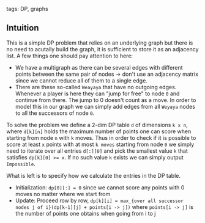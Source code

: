 tags: DP, graphs

## Intuition
This is a simple DP problem that relies on an underlying graph but there is no need to acutally build the graph, it is sufficient to store it as an adjacency list. A few things one should pay attention to here:
- We have a multigraph as there can be several edges with different points between the same pair of nodes -> don't use an adjacency matrix since we cannot reduce all of them to a single edge.
- There are these so-called `Weayaya` that have no outgoing edges. Whenever a player is here they can "jump for free" to node `0` and continue from there. The jump to 0 doesn't count as a move. In order to model this in our graph we can simply add edges from all `Weyaya` nodes to all the successors of node `0`.

To solve the problem we define a 2-dim DP table `d` of dimensions `k x n`, where `d[k][n]` holds the maximum number of points one can score when starting from node `n` with `k` moves. Thus in order to check if it is possible to score at least `x` points with at most `k moves` starting from node `0` we simply need to iterate over all entries `d[:][0]` and pick the smallest value `k` that satisfies `dp[k][0] >= x`. If no such value `k` exists we can simply output `Impossible`.

What is left is to specify how we calculate the entries in the DP table.
- Initialization: `dp[0][:] = 0` since we cannot score any points with 0 moves no matter where we start from
- Update: Proceed row by row, `dp[k][i] = max_{over all successor nodes j of i}(dp[k-1][j] + points[i -> j])` where `points[i -> j]` is the number of points one obtains when going from i to j